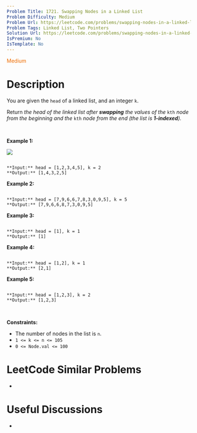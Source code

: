 ```yaml
---
Problem Title: 1721. Swapping Nodes in a Linked List
Problem Difficulty: Medium
Problem Url: https://leetcode.com/problems/swapping-nodes-in-a-linked-list/
Problem Tags: Linked List, Two Pointers
Solution Url: https://leetcode.com/problems/swapping-nodes-in-a-linked-list/solution/
IsPremium: No
IsTemplate: No
---
```


<span style="color: rgb(239, 108, 0);">Medium</span>

# Description

You are given the `head` of a linked list, and an integer `k`.


Return *the head of the linked list after **swapping** the values of the* `kth` *node from the beginning and the* `kth` *node from the end (the list is **1-indexed**).*


 


**Example 1:**


![](https://assets.leetcode.com/uploads/2020/09/21/linked1.jpg)

```

**Input:** head = [1,2,3,4,5], k = 2
**Output:** [1,4,3,2,5]

```

**Example 2:**



```

**Input:** head = [7,9,6,6,7,8,3,0,9,5], k = 5
**Output:** [7,9,6,6,8,7,3,0,9,5]

```

**Example 3:**



```

**Input:** head = [1], k = 1
**Output:** [1]

```

**Example 4:**



```

**Input:** head = [1,2], k = 1
**Output:** [2,1]

```

**Example 5:**



```

**Input:** head = [1,2,3], k = 2
**Output:** [1,2,3]

```

 


**Constraints:**


* The number of nodes in the list is `n`.
* `1 <= k <= n <= 105`
* `0 <= Node.val <= 100`




# LeetCode Similar Problems

- []()

# Useful Discussions

- []()

